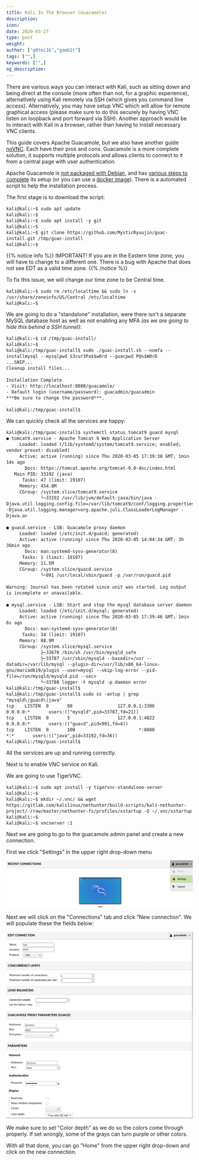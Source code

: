 ```yaml
---
title: Kali In The Browser (Guacamole)
description:
icon:
date: 2020-03-27
type: post
weight:
author: ["g0tmi1k","gamb1t"]
tags: ["",]
keywords: ["",]
og_description:
---
```


There are various ways you can interact with Kali, such as sitting down and being direct at the console (more often than not, for a graphic experience), alternatively using Kali remotely via SSH (which gives you command line access). Alternatively, you may have setup VNC which will allow for remote graphical access (please make sure to do this securely by having VNC listen on loopback and port forward via SSH). Another approach would be to interact with Kali in a browser, rather than having to install necessary VNC clients.

This guide covers Apache Guacamole, but we also have another guide [noVNC](/docs/general-use/novnc-kali-in-browser/). Each have their pros and cons. Guacamole is a more complete solution, it supports multiple protocols and allows clients to connect to it from a central page with user authentication.

Apache Guacamole is [not packaged with Debian](https://wiki.debian.org/Guacamole), and has [various steps to complete](https://guacamole.apache.org/doc/gug/installing-guacamole.html) its setup (or you can use a [docker image](https://guacamole.apache.org/doc/gug/guacamole-docker.html)). There is a automated script to help the installation process.

The first stage is to download the script:

```
kali@kali:~$ sudo apt update
kali@kali:~$
kali@kali:~$ sudo apt install -y git
kali@kali:~$
kali@kali:~$ git clone https://github.com/MysticRyuujin/guac-install.git /tmp/guac-install
kali@kali:~$
```

{{% notice info %}}
IMPORTANT! If you are in the Eastern time zone, you will have to change to a different one. There is a bug with Apache that does not see EDT as a valid time zone.
{{% /notice %}}

To fix this issue, we will change our time zone to be Central time.

```
kali@kali:~$ sudo rm /etc/localtime && sudo ln -s /usr/share/zoneinfo/US/Central /etc/localtime
kali@kali:~$
```

We are going to do a "standalone" installation, were there isn't a separate MySQL database host as well as not enabling any MFA _(as we are going to hide this behind a SSH tunnel)_:

```
kali@kali:~$ cd /tmp/guac-install/
kali@kali:~$
kali@kali:/tmp/guac-install$ sudo ./guac-install.sh --nomfa --installmysql --mysqlpwd S3cur3Pa$$w0rd --guacpwd P@s$W0rD
...SNIP...
Cleanup install files...

Installation Complete
- Visit: http://localhost:8080/guacamole/
- Default login (username/password): guacadmin/guacadmin
***Be sure to change the password***.

kali@kali:/tmp/guac-install$
```

We can quickly check all the services are happy:

```
kali@kali:/tmp/guac-install$ systemctl status tomcat9 guacd mysql
● tomcat9.service - Apache Tomcat 9 Web Application Server
     Loaded: loaded (/lib/systemd/system/tomcat9.service; enabled; vendor preset: disabled)
     Active: active (running) since Thu 2020-03-05 17:39:38 GMT; 1min 14s ago
       Docs: https://tomcat.apache.org/tomcat-9.0-doc/index.html
   Main PID: 33192 (java)
      Tasks: 47 (limit: 19107)
     Memory: 454.8M
     CGroup: /system.slice/tomcat9.service
             └─33192 /usr/lib/jvm/default-java/bin/java -Djava.util.logging.config.file=/var/lib/tomcat9/conf/logging.properties -Djava.util.logging.manager=org.apache.juli.ClassLoaderLogManager -Djava.a>

● guacd.service - LSB: Guacamole proxy daemon
     Loaded: loaded (/etc/init.d/guacd; generated)
     Active: active (running) since Thu 2020-03-05 14:04:34 GMT; 3h 36min ago
       Docs: man:systemd-sysv-generator(8)
      Tasks: 1 (limit: 19107)
     Memory: 11.5M
     CGroup: /system.slice/guacd.service
             └─991 /usr/local/sbin/guacd -p /var/run/guacd.pid

Warning: Journal has been rotated since unit was started. Log output is incomplete or unavailable.

● mysql.service - LSB: Start and stop the mysql database server daemon
     Loaded: loaded (/etc/init.d/mysql; generated)
     Active: active (running) since Thu 2020-03-05 17:39:46 GMT; 1min 6s ago
       Docs: man:systemd-sysv-generator(8)
      Tasks: 34 (limit: 19107)
     Memory: 88.9M
     CGroup: /system.slice/mysql.service
             ├─33670 /bin/sh /usr/bin/mysqld_safe
             ├─33787 /usr/sbin/mysqld --basedir=/usr --datadir=/var/lib/mysql --plugin-dir=/usr/lib/x86_64-linux-gnu/mariadb19/plugin --user=mysql --skip-log-error --pid-file=/run/mysqld/mysqld.pid --soc>
             └─33788 logger -t mysqld -p daemon error
kali@kali:/tmp/guac-install$
kali@kali:/tmp/guac-install$ sudo ss -antup | grep "mysqld\|guacd\|java"
tcp    LISTEN  0       80                 127.0.0.1:3306         0.0.0.0:*       users:(("mysqld",pid=33787,fd=21))
tcp    LISTEN  0       5                  127.0.0.1:4822         0.0.0.0:*       users:(("guacd",pid=991,fd=4))
tcp    LISTEN  0       100                        *:8080               *:*       users:(("java",pid=33192,fd=36))
kali@kali:/tmp/guac-install$
```

All the services are up and running correctly.

Next is to enable VNC service on Kali.

We are going to use TigerVNC.

```
kali@kali:~$ sudo apt install -y tigervnc-standalone-server
kali@kali:~$
kali@kali:~$ mkdir ~/.vnc/ && wget https://gitlab.com/kalilinux/nethunter/build-scripts/kali-nethunter-project/-/raw/master/nethunter-fs/profiles/xstartup -O ~/.vnc/xstartup
kali@kali:~$
kali@kali:~$ vncserver :1
```

Next we are going to go to the guacamole admin panel and create a new connection.

First we click "Settings" in the upper right drop-down menu

![](guacamole-kali-in-browser-1.png)

Next we will click on the "Connections" tab and click "New connection". We will populate these the fields below:

![](guacamole-kali-in-browser-2.png)

We make sure to set "Color depth" as we do so the colors come through properly. If set wrongly, some of the grays can turn purple or other colors.

With all that done, you can go "Home" from the upper right drop-down and click on the new connection.
